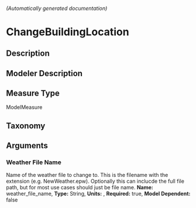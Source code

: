 

###### (Automatically generated documentation)

# ChangeBuildingLocation

## Description


## Modeler Description


## Measure Type
ModelMeasure

## Taxonomy


## Arguments


### Weather File Name
Name of the weather file to change to. This is the filename with the extension (e.g. NewWeather.epw). Optionally this can inclucde the full file path, but for most use cases should just be file name.
**Name:** weather_file_name,
**Type:** String,
**Units:** ,
**Required:** true,
**Model Dependent:** false




